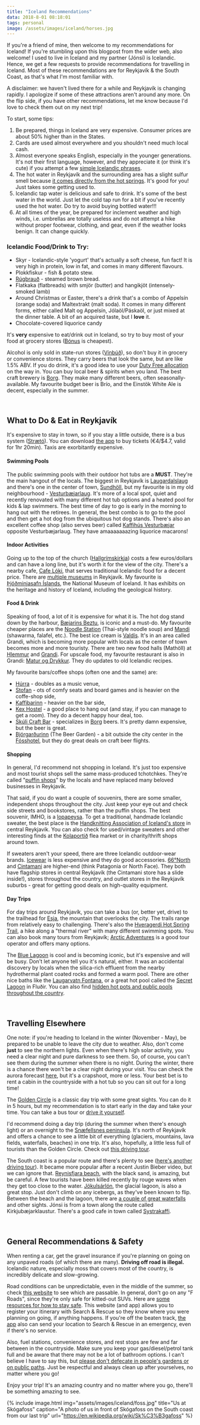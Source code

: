```yaml
---
title: "Iceland Recommendations"
data: 2018-8-01 08:18:01
tags: personal
image: /assets/images/iceland/horses.jpg
---
```


If you're a friend of mine, then welcome to my recommendations for Iceland! If you're stumbling upon this blogpost from the wider web, also welcome! I used to live in Iceland and my partner (Jónsi) is Icelandic. Hence, we get a few requests to provide recommendations for travelling in Iceland. Most of these recommendations are for Reykjavík & the South Coast, as that's what I'm most familiar with. 

A disclaimer: we haven't lived there for a while and Reykjavík is changing rapidly. I apologize if some of these attractions aren't around any more. On the flip side, if you have other recommendations, let me know because I'd love to check them out on my next trip!

To start, some tips: 

1. Be prepared, things in Iceland are very expensive. Consumer prices are about 50% higher than in the States. 
2. Cards are used almost everywhere and you shouldn't need much local cash. 
3. Almost everyone speaks English, especially in the younger generations.  It's not their first language, however, and they appreciate it (or think it's cute) if you attempt a few [simple Icelandic phrases][icelandic]. 
4. The hot water in Reykjavík and the surrounding area has a slight sulfur smell because [it comes directly from the hot springs][water]. It's good for you! Just takes some getting used to.
5. Icelandic tap water is delicious and safe to drink. It's some of the best water in the world. Just let the cold tap run for a bit if you've recently used the hot water. Do try to avoid buying bottled water!!! 
6. At all times of the year, be prepared for inclement weather and high winds, i.e. umbrellas are totally useless and do not attempt a hike without proper footwear, clothing, and gear, even if the weather looks benign. It can change quickly.


### Icelandic Food/Drink to Try:

* Skyr - Icelandic-style 'yogurt' that's actually a soft cheese, fun fact! It is very high in protein, low in fat, and comes in many different flavours. 
* Plokkfiskur - fish & potato stew.
* [Rúgbrauð][bread] - steamed brown bread.
* Flatkaka (flatbreads) with smjör (butter) and hangikjöt (intensely-smoked lamb)
* Around Christmas or Easter, there's a drink that's a combo of Appelsín (orange soda) and Maltextrakt (malt soda). It comes in many different forms, either called Malt og Appelsín, Jólaöl/Páskaöl, or just mixed at the dinner table. A bit of an acquired taste, but I **love** it.
* Chocolate-covered liquorice candy

It's **very** expensive to eat/drink out in Iceland, so try to buy most of your food at grocery stores ([Bónus][bonus] is cheapest).

Alcohol is only sold in state-run stores ([Vínbúð][wine]), so don't buy it in grocery or convenience stores. They carry beers that look the same, but are like 1.5% ABV. If you do drink, it's a good idea to use your [Duty Free allocation][df] on the way in. You can buy local beer & spirits when you land. The best craft brewery is [Borg][borg]. They make many different beers, often seasonally-available. My favourite budget beer is Brío, and the Einstök White Ale is decent, especially in the summer.


<br>

## What to Do & Eat in Reykjavík

It's expensive to stay in town, so if you stay a little outside, there is a bus system ([Strætó][bus]). You can download [the app][app] to buy tickets (€4/$4.7, valid for 1hr 20min). Taxis are exorbitantly expensive.

#### Swimming Pools

The public swimming pools with their outdoor hot tubs are a **MUST**. They're the main hangout of the locals. The biggest in Reykjavík is [Laugardalslaug][laugardals] and there's one in the center of town, [Sundhöll][sundholl], but my favourite is in my old neighbourhood - [Vesturbæjarlaug][vestur]. It's more of a local spot, quiet and recently renovated with many different hot tub options and a heated pool for kids & lap swimmers. The best time of day to go is early in the morning to hang out with the retirees. In general, the best combo is to go to the pool and then get a hot dog from the ubiquitous hot dog stands. There's also an excellent coffee shop (also serves beer) called [Kaffihús Vesturbæjar][kaffivest] opposite Vesturbæjarlaug. They have amaaaaaaazing liquorice macarons! 

#### Indoor Activities

Going up to the top of the church ([Hallgrímskirkja][church]) costs a few euros/dollars and can have a long line, but it's worth it for the view of the city. There's a nearby cafe, [Cafe Lóki][loki], that serves traditional Icelandic food for a decent price. There are [multiple museums][museums] in Reykjavík. My favourite is [Þjóðminjasafn Íslands][national], the National Museum of Iceland. It has exhibits on the heritage and history of Iceland, including the geological history.

#### Food & Drink

Speaking of food, a lot of it is expensive for what it is. The hot dog stand down by the harbour, [Bæjarins Beztu][bb], is iconic and a must-do. My favourite cheaper places are the [Noodle Station][noodle] (Thai-style noodle soup) and [Mandi][mandi] (shawarma, falafel, etc.). The best ice cream is [Valdís][is]. It's in an area called Grandi, which is becoming more popular with locals as the center of town becomes more and more touristy. There are two new food halls (Mathöll) at [Hlemmur][hm] and [Grandi][gm]. For upscale food, my favourite restaurant is also in Grandi: [Matur og Drykkur][md]. They do updates to old Icelandic recipes.

My favourite bars/coffee shops (often one and the same) are:

* [Húrra][hurra] - doubles as a music venue,
* [Stofan][stofan] - ots of comfy seats and board games and is heavier on the coffe-shop side,
* [Kaffibarinn][kaffi] - heavier on the bar side,
* [Kex Hostel][kex] - a good place to hang out (and stay, if you can manage to get a room). They do a decent happy hour deal, too.
* [Skúli Craft Bar][skuli] - specializes in [Borg][borg] beers. It's pretty damn expensive, but the beer is great.
* [Bjórgarðurinn][beerg] (The Beer Garden) - a bit outside the city center in the [Fósshotel][hotel], but they do great deals on craft beer flights.

#### Shopping

In general, I'd recommend not shopping in Iceland. It's just too expensive and most tourist shops sell the same mass-produced tchotchkes. They're called "[puffin shops][puffin]" by the locals and have replaced many beloved businesses in Reykjavík. 

That said, if you do want a couple of souvenirs, there are some smaller, independent shops throughout the city. Just keep your eye out and check side streets and bookstores, rather than the puffin shops. The best souvenir, IMHO, is a [lopapeysa][lopa]. To get a traditional, handmade Icelandic sweater, the best place is the [Handknitting Association of Iceland's store][knit] in central Reykjavík. You can also check for used/vintage sweaters and other interesting finds at the [Kolaportið][flea] flea market or in charity/thrift shops around town.

If sweaters aren't your speed, there are three Icelandic outdoor-wear brands. [Icewear][icewear] is less expensive and they do good accessories. [66°North][66] and [Cintamani][cin] are higher-end (think Patagonia or North Face). They both have flagship stores in central Reykjavík (the Cintamani store has a slide inside!), stores throughout the country, and outlet stores in the Reykjavík suburbs - great for getting good deals on high-quality equipment.

#### Day Trips

For day trips around Reykjavík, you can take a bus (or, better yet, drive) to the trailhead for [Esja][esja], the mountain that overlooks the city. The trails range from relatively easy to challenging. There's also the [Hveragerdi Hot Spring Trail][thermal], a hike along a "thermal river" with many different swimming spots. You can also book many tours from Reykjavík; [Arctic Adventures][aa] is a good tour operator and offers many options.

The [Blue Lagoon][bl] is cool and is becoming iconic, but it's expensive and will be busy. Don't let anyone tell you it's natural, either. It was an accidental discovery by locals when the silica-rich effluent from the nearby hydrothermal plant coated rocks and formed a warm pool. There are other nice baths like the [Laugarvatn Fontana][fontana], or a great hot pool called the [Secret Lagoon][secret] in Fluðir. You can also find [hidden hot pots and public pools throughout the country][hotpot].

<br>

## Travelling Elsewhere

One note: if you're heading to Iceland in the winter (November - May), be prepared to be unable to leave the city due to weather. Also, don't come **just** to see the northern lights. Even when there's high solar activity, you need a clear night and pure darkness to see them. So, of course, you can't see them during the summer when there is no night. During the winter, there is a chance there won't be a clear night during your visit. You can check the aurora forecast [here][aurora], but it's a crapshoot, more or less. Your best bet is to rent a cabin in the countryside with a hot tub so you can sit out for a long time!

The [Golden Circle][gc] is a classic day trip with some great sights. You can do it in 5 hours, but my recommendation is to start early in the day and take your time. You can take a bus tour or [drive it yourself][gcdrive].

I'd recommend doing a day trip (during the summer when there's enough light) or an overnight to the [Snæfellsnes peninsula][nes]. It's north of Reykjavík and offers a chance to see a little bit of everything (glaciers, mountains, lava fields, waterfalls, beaches) in one trip. It's also, hopefully, a little less full of tourists than the Golden Circle. Check out [this driving tour][nesdrive].

The South coast is a popular route and there's plenty to see ([here's another driving tour][southdrive]). It became more popular after a recent Justin Bieber video, but we can ignore that. [Reynisfjara beach][beach], with the black sand, is amazing, but be careful. A few tourists have been killed recently by rouge waves when they get too close to the water. [Jökulsárlón][jokull], the glacial lagoon, is also a great stop. Just don't climb on any icebergs, as they've been known to flip. Between the beach and the lagoon, there are [a couple of great waterfalls][foss] and other sights. Jónsi is from a town along the route called Kirkjubæjarklaustur. There's a good cafe in town called [Systrakaffi][systra].

<br>

## General Recommendations & Safety

When renting a car, get the gravel insurance if you're planning on going on any unpaved roads (of which there are many). **Driving off road is illegal.** Icelandic nature, especially moss that covers most of the country, is incredibly delicate and slow-growing. 

Road conditions can be unpredictable, even in the middle of the summer, so check [this website][roads] to see which are passable. In general, don't go on any "F Roads", since they're only safe for kitted-out SUVs. Here are [some resources for how to stay safe][safe]. This website (and app) allows you to register your itinerary with Search & Rescue so they know where you were planning on going, if anything happens. If you're off the beaten track, [the app][safeapp] also can send your location to Search & Rescue in an emergency, even if there's no service. 

Also, fuel stations, convenience stores, and rest stops are few and far between in the countryside. Make sure you keep your gas/diesel/petrol tank full and be aware that there may not be a lot of bathroom options. I can't believe I have to say this, but [please don't defecate in people's gardens or on public paths][poo]. Just be respectful and always clean up after yourselves, no matter where you go! 

Enjoy your trip! It's an amazing country and no matter where you go, there'll be something amazing to see.

{% include image.html img="assets/images/iceland/foss.jpg" title="Us at Skógafoss" caption="A photo of us in front of Skógafoss on the South coast from our last trip" url="https://en.wikipedia.org/wiki/Sk%C3%B3gafoss" %}



[icelandic]: https://www.youtube.com/watch?v=LYzL7RfrTu4
[water]: https://wakeupreykjavik.com/the-icelandic-water/
[bread]: http://meiadeleite.com/wp/wp-content/uploads/rugbrot.png
[bonus]: https://bonus.is/
[wine]: https://www.vinbudin.is/english/home.aspx
[df]: http://www.dutyfree.is/en/Allowance-calculator
[borg]: http://www.borgbrugghus.is/
[bus]: https://www.straeto.is/en
[app]: https://www.straeto.is/en/um-straeto/straeto-appid
[laugardals]: https://visitreykjavik.is/laugardalslaug
[sundholl]: https://visitreykjavik.is/sundholl-reykjavikur
[vestur]: https://reykjavik.is/stadir/vesturbaejarlaug
[kaffivest]: https://www.facebook.com/kaffivest/
[church]: https://visitreykjavik.is/hallgrimskirkja-church
[loki]: http://loki.is/
[museums]: https://guidetoiceland.is/reykjavik-guide/top-11-museums-in-reykjavik
[national]: http://www.thjodminjasafn.is/english/
[bb]: https://www.cntraveler.com/stories/2014-08-21/the-one-dish-to-eat-in-iceland
[noodle]: http://noodlestation.is/en/
[mandi]: https://www.mandi.is/
[is]: http://www.valdis.is/index.php/en/
[hm]: http://www.hlemmurmatholl.is/english/
[gm]: http://grandimatholl.is/english
[md]: http://maturogdrykkur.is/en/
[hurra]: https://www.facebook.com/hurra.is/
[stofan]: https://www.facebook.com/stofan.cafe/
[kaffi]: https://www.facebook.com/kaffibarinn/
[kex]: http://www.kexhostel.is/saemundur-gastro-pub
[skuli]: https://www.facebook.com/skulicraft/
[beerg]: https://www.bjorgardurinn.is/en
[hotel]: https://www.islandshotel.is/hotels-in-iceland/fosshotel-reykjavik
[puffin]: https://grapevine.is/news/2015/10/08/not-everything-as-it-seems-in-puffin-shops/
[lopa]: https://www.google.ie/search?q=lopapeysa&tbm=isch&tbo=u&source=univ&sa=X&ved=2ahUKEwjp5PPU-MvcAhWCT8AKHVhDBJ0QsAR6BAgGEAE&biw=1280&bih=1344
[knit]: https://www.tripadvisor.ie/Attraction_Review-g189970-d3948731-Reviews-Handknitting_Association_of_Iceland-Reykjavik_Capital_Region.html#REVIEWS
[flea]: https://kolaportid.is/
[icewear]: https://www.icewear.is/
[66]: https://www.66north.com/
[cin]: https://www.cintamani.is/en/
[esja]: https://visitreykjavik.is/mount-esja
[thermal]: https://besthiking.net/hveragerdi-hot-spring-river-trail-hiking-iceland/
[aa]: https://adventures.is/
[aurora]: http://en.vedur.is/weather/forecasts/aurora/
[gc]: https://en.wikipedia.org/wiki/Golden_Circle_(Iceland)
[gcdrive]: https://iheartreykjavik.net/2014/12/drive-it-yourself-the-golden-circle/
[nes]: https://www.west.is/en/west-iceland-regions/visit-snaefellsnes
[nesdrive]: https://iheartreykjavik.net/2015/04/drive-it-yourself-the-snaefellsnes-peninsula/
[bl]: https://www.bluelagoon.com/
[fontana]: https://www.fontana.is/
[secret]: http://secretlagoon.is/
[hotpot]: http://hotpoticeland.com/
[southdrive]: https://iheartreykjavik.net/2015/01/drive-it-yourself-a-south-coast-adventure/
[beach]: https://guidetoiceland.is/travel-iceland/drive/reynisfjara
[jokull]: http://icelagoon.is/
[foss]: https://guidetoiceland.is/connect-with-locals/regina/the-beautiful-waterfalls-of-south-iceland
[systra]: http://www.visitklaustur.is/en/restaurants/cafe/systrakaffi-1
[roads]: http://www.road.is/travel-info/road-conditions-and-weather/
[safe]: https://safetravel.is/
[safeapp]: https://safetravel.is/112-iceland-app
[poo]: https://adventures.is/blog/the-guide-to-pooping-in-iceland/



